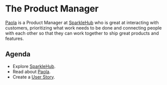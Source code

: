 # The Product Manager

[Paola][product] is a Product Manager at [SparkleHub][sparklehub] who is great at interacting with
customers, prioritizing what work needs to be done and connecting people with
each other so that they can work together to ship great products and features.

## Agenda

* Explore [SparkleHub][sparklehub].
* Read about [Paola][product].
* Create a [User Story][issue].

[game]: /plus-plus/slides/the-software-game.html
[issue]: https://github.com/CodeChica/SparkleHub-lite/issues
[product]: /plus-plus/roles/product-manager.html
[sparklehub]: https://sparklehub.herokuapp.com
